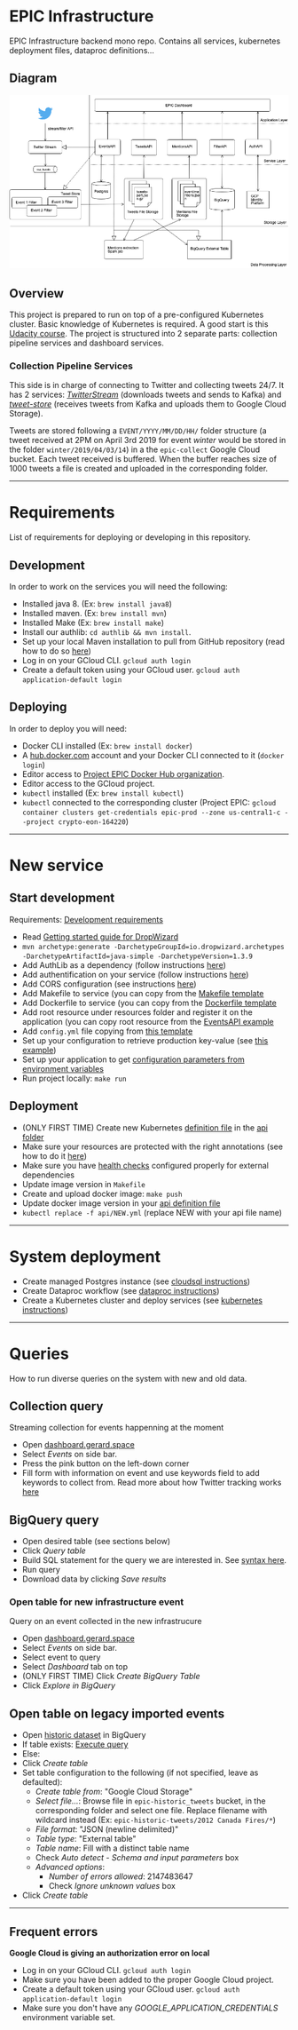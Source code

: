 # EPIC Infrastructure

EPIC Infrastructure backend mono repo. Contains all services, kubernetes deployment files, dataproc definitions...

## Diagram

![EPIC Infrastructure Diagram](epic_infra.png)

## Overview

This project is prepared to run on top of a pre-configured Kubernetes cluster. Basic knowledge of Kubernetes is required. A good start is this [Udacity course](https://www.udacity.com/course/scalable-microservices-with-kubernetes--ud615). The project is structured into 2 separate parts: collection pipeline services and dashboard services. 

### Collection Pipeline Services

This side is in charge of connecting to Twitter and collecting tweets 24/7. It has 2 services: [_TwitterStream_](/TwitterStream) (downloads tweets and sends to Kafka) and [_tweet-store_](/tweet-store) (receives tweets from Kafka and uploads them to Google Cloud Storage). 

Tweets are stored following a `EVENT/YYYY/MM/DD/HH/` folder structure (a tweet received at 2PM on April 3rd 2019 for event _winter_ would be stored in the folder `winter/2019/04/03/14`) in a the `epic-collect` Google Cloud bucket. Each tweet received is buffered. When the buffer reaches size of 1000 tweets a file is created and uploaded in the corresponding folder.


------------
# Requirements
List of requirements for deploying or developing in this repository.

## Development

In order to work on the services you will need the following:
- Installed java 8. (Ex: `brew install java8`)
- Installed maven. (Ex: `brew install mvn`)
- Installed Make (Ex: `brew install make`)
- Install our authlib: `cd authlib && mvn install`.
- Set up your local Maven installation to pull from GitHub repository (read how to do so [here](https://help.github.com/en/articles/configuring-apache-maven-for-use-with-github-package-registry#authenticating-to-github-package-registry))
- Log in on your GCloud CLI. `gcloud auth login`
- Create a default token using your GCloud user. `gcloud auth application-default login`


## Deploying

In order to deploy you will need:
- Docker CLI installed (Ex: `brew install docker`)
- A [hub.docker.com](https://hub.docker.com/) account and your Docker CLI connected to it (`docker login`)
- Editor access to [Project EPIC Docker Hub organization](https://cloud.docker.com/orgs/projectepic/teams).
- Editor access to the GCloud project.
- `kubectl` installed (Ex: `brew install kubectl`)
- `kubectl` connected to the corresponding cluster (Project EPIC: `gcloud container clusters get-credentials epic-prod --zone us-central1-c --project crypto-eon-164220`)
------
# New service

## Start development

Requirements: [Development requirements](#development)
- Read [Getting started guide for DropWizard](https://www.dropwizard.io/1.3.14/docs/getting-started.html)
- `mvn archetype:generate -DarchetypeGroupId=io.dropwizard.archetypes -DarchetypeArtifactId=java-simple -DarchetypeVersion=1.3.9`
- Add AuthLib as a dependency (follow instructions [here](authlib/#install-on-service))
- Add authentification on your service (follow instructions [here](authlib/#install-on-service))
- Add CORS configuration (see instructions [here](authlib#cors-specification))
- Add Makefile to service (you can copy from the [Makefile template](templates/Makefile)
- Add Dockerfile to service (you can copy from the [Dockerfile template](templates/Dockerfile)
- Add root resource under resources folder and register it on the application (you can copy root resource from the [EventsAPI example](EventsAPI/src/main/java/edu/colorado/cs/epic/eventsapi/resource/RootResource.java)
- Add `config.yml` file copying from [this template](templates/config.yml)
- Set up your configuration to retrieve production key-value (see [this example](MediaAPI/src/main/java/edu/colorado/cs/epic/mediaapi/MediaAPIConfiguration.java))
- Set up your application to get [configuration parameters from environment variables](https://www.dropwizard.io/0.8.0/docs/manual/core.html#environment-variables)
- Run project locally: `make run`

## Deployment

- (ONLY FIRST TIME) Create new Kubernetes [definition file](templates/api.yml) in the [api folder](kubernetes/api)
- Make sure your resources are protected with the right annotations (see how to do it [here](authlib#protect-resources))
- Make sure you have [health checks](https://www.dropwizard.io/0.8.0/docs/manual/core.html#health-checks) configured properly for external dependencies
- Update image version in `Makefile`
- Create and upload docker image: `make push`
- Update docker image version in your [api definition file](kubernetes/api)
- `kubectl replace -f api/NEW.yml` (replace NEW with your api file name)


------
# System deployment

- Create managed Postgres instance (see [cloudsql instructions](./cloudsql))
- Create Dataproc workflow (see [dataproc instructions](./dataproc))
- Create a Kubernetes cluster and deploy services (see [kubernetes instructions](./kubernetes))

-----

# Queries

How to run diverse queries on the system with new and old data.

## Collection query

Streaming collection for events happenning at the moment

- Open [dashboard.gerard.space](https://dashboard.gerard.space)
- Select _Events_ on side bar.
- Press the pink button on the left-down corner
- Fill form with information on event and use keywords field to add keywords to collect from. Read more about how Twitter tracking works [here](https://developer.twitter.com/en/docs/tweets/filter-realtime/guides/basic-stream-parameters#track)

## BigQuery query

- Open desired table (see sections below)
- Click _Query table_
- Build SQL statement for the query we are interested in. See [syntax here](https://cloud.google.com/bigquery/docs/reference/standard-sql/query-syntax).
- Run query
- Download data by clicking _Save results_

### Open table for new infrastructure event

Query on an event collected in the new infrastrucure

- Open [dashboard.gerard.space](https://dashboard.gerard.space)
- Select _Events_ on side bar.
- Select event to query
- Select _Dashboard_ tab on top
- (ONLY FIRST TIME) Click _Create BigQuery Table_ 
- Click _Explore in BigQuery_

## Open table on legacy imported events

- Open [historic dataset](https://console.cloud.google.com/bigquery?project=crypto-eon-164220&p=crypto-eon-164220&d=historic&page=dataset) in BigQuery
- If table exists: [Execute query](#bigquery-query)
- Else:
- Click _Create table_
- Set table configuration to the following (if not specified, leave as defaulted):
  - _Create table from_: "Google Cloud Storage"
  - _Select file..._: Browse file in `epic-historic_tweets` bucket, in the corresponding folder and select one file. Replace filename with wildcard instead (Ex: `epic-historic-tweets/2012 Canada Fires/*`)
  - _File format_: "JSON (newline delimited)"
  - _Table type_: "External table"
  - _Table name_: Fill with a distinct table name
  - Check _Auto detect - Schema and input parameters_ box
  - _Advanced options_:
    - _Number of errors allowed_: 2147483647
    - Check _Ignore unknown values_ box
-  Click _Create table_

------

## Frequent errors

**Google Cloud is giving an authorization error on local**

- Log in on your GCloud CLI. `gcloud auth login`
- Make sure you have been added to the proper Google Cloud project.
- Create a default token using your GCloud user. `gcloud auth application-default login`
- Make sure you don't have any *GOOGLE_APPLICATION_CREDENTIALS* environment variable set.
